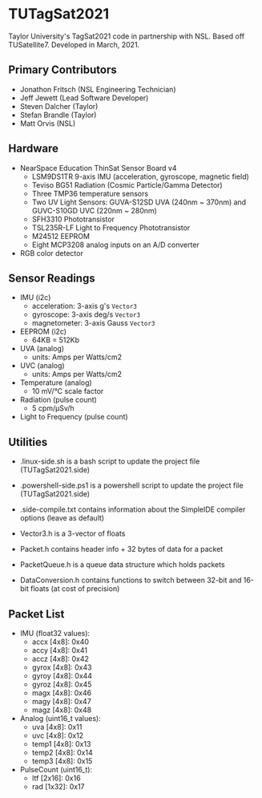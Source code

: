 # TUTagSat2021

Taylor University's TagSat2021 code in partnership with NSL. Based off TUSatellite7. Developed in March, 2021.

## Primary Contributors

- Jonathon Fritsch (NSL Engineering Technician)
- Jeff Jewett (Lead Software Developer)
- Steven Dalcher (Taylor)
- Stefan Brandle (Taylor)
- Matt Orvis (NSL)

## Hardware

- NearSpace Education ThinSat Sensor Board v4 
   - LSM9DS1TR 9-axis IMU (acceleration, gyroscope, magnetic field)
   - Teviso BG51 Radiation (Cosmic Particle/Gamma Detector)
   - Three TMP36 temperature sensors
   - Two UV Light Sensors: GUVA-S12SD UVA (240nm ~ 370nm) and GUVC-S10GD UVC (220nm ~ 280nm)
   - SFH3310 Phototransistor
   - TSL235R-LF Light to Frequency Phototransistor
   - M24512 EEPROM
   - Eight  MCP3208 analog inputs on an A/D converter
- RGB color detector


## Sensor Readings
- IMU (i2c)
   - acceleration: 3-axis g's `Vector3`
   - gyroscope: 3-axis deg/s `Vector3`
   - magnetometer: 3-axis Gauss `Vector3`
- EEPROM (i2c)
   - 64KB = 512Kb
- UVA (analog)
   - units: Amps per Watts/cm2
- UVC (analog)
   - units: Amps per Watts/cm2
- Temperature (analog)
   - 10 mV/°C scale factor
- Radiation (pulse count)
   - 5 cpm/µSv/h
- Light to Frequency (pulse count)

## Utilities

- .linux-side.sh is a bash script to update the project file (TUTagSat2021.side)
- .powershell-side.ps1 is a powershell script to update the project file (TUTagSat2021.side)
- .side-compile.txt contains information about the SimpleIDE compiler options (leave as default)

- Vector3.h is a 3-vector of floats
- Packet.h contains header info + 32 bytes of data for a packet
- PacketQueue.h is a queue data structure which holds packets
- DataConversion.h contains functions to switch between 32-bit and 16-bit floats (at cost of precision)

## Packet List

- IMU (float32 values):
   - accx [4x8]: 0x40
   - accy [4x8]: 0x41
   - accz [4x8]: 0x42
   - gyrox [4x8]: 0x43
   - gyroy [4x8]: 0x44
   - gyroz [4x8]: 0x45
   - magx [4x8]: 0x46
   - magy [4x8]: 0x47
   - magz [4x8]: 0x48
- Analog (uint16_t values):
   - uva [4x8]: 0x11
   - uvc [4x8]: 0x12
   - temp1 [4x8]: 0x13
   - temp2 [4x8]: 0x14
   - temp3 [4x8]: 0x15
- PulseCount (uint16_t):
   - ltf [2x16]: 0x16
   - rad [1x32]: 0x17
